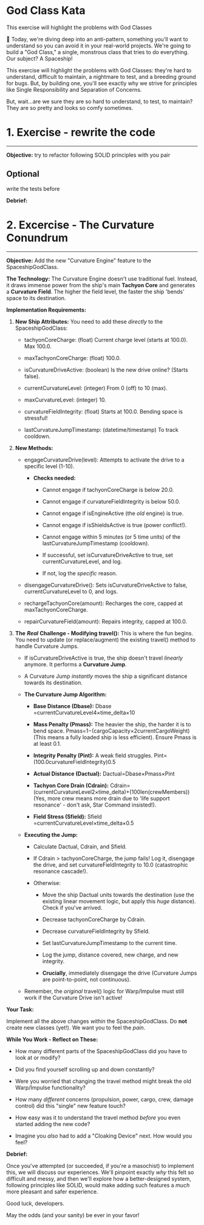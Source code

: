 # God Class Kata

This exercise will highlight the problems with God Classes

🚀 Today, we're diving deep into an anti-pattern, something you'll want to understand so you can avoid it in your real-world projects. We're going to build a "God Class," a single, monstrous class that tries to do everything. Our subject? A Spaceship!

This exercise will highlight the problems with God Classes: they're hard to understand, difficult to maintain, a nightmare to test, and a breeding ground for bugs. But, by building one, you'll see exactly why we strive for principles like Single Responsibility and Separation of Concerns.

But, wait...are we sure they are so hard to understand, to test, to maintain? They are so pretty and looks so comfy sometimes.

# 1. Exercise - rewrite the code
----------------------------------

**Objective:** try to refactor following SOLID principles with you pair


## Optional

write the tests before

**Debrief:**

# 2. Excercise - The Curvature Conundrum
----------------------------------

**Objective:** Add the new "Curvature Engine" feature to the SpaceshipGodClass.

**The Technology:** The Curvature Engine doesn't use traditional fuel. Instead, it draws immense power from the ship's main **Tachyon Core** and generates a **Curvature Field**. The higher the field level, the faster the ship 'bends' space to its destination.

**Implementation Requirements:**

1.  **New Ship Attributes:** You need to add these _directly_ to the SpaceshipGodClass:
    
    *   tachyonCoreCharge: (float) Current charge level (starts at 100.0). Max 100.0.
        
    *   maxTachyonCoreCharge: (float) 100.0.
        
    *   isCurvatureDriveActive: (boolean) Is the new drive online? (Starts false).
        
    *   currentCurvatureLevel: (integer) From 0 (off) to 10 (max).
        
    *   maxCurvatureLevel: (integer) 10.
        
    *   curvatureFieldIntegrity: (float) Starts at 100.0. Bending space is stressful!
        
    *   lastCurvatureJumpTimestamp: (datetime/timestamp) To track cooldown.
        
2.  **New Methods:**
    
    *   engageCurvatureDrive(level): Attempts to activate the drive to a specific level (1-10).
        
        *   **Checks needed:**
            
            *   Cannot engage if tachyonCoreCharge is below 20.0.
                
            *   Cannot engage if curvatureFieldIntegrity is below 50.0.
                
            *   Cannot engage if isEngineActive (the _old_ engine) is true.
                
            *   Cannot engage if isShieldsActive is true (power conflict!).
                
            *   Cannot engage within 5 minutes (or 5 time units) of the lastCurvatureJumpTimestamp (cooldown).
                
            *   If successful, set isCurvatureDriveActive to true, set currentCurvatureLevel, and log.
                
            *   If not, log the _specific_ reason.
                
    *   disengageCurvatureDrive(): Sets isCurvatureDriveActive to false, currentCurvatureLevel to 0, and logs.
        
    *   rechargeTachyonCore(amount): Recharges the core, capped at maxTachyonCoreCharge.
        
    *   repairCurvatureField(amount): Repairs integrity, capped at 100.0.
        
3.  **The** _**Real**_ **Challenge - Modifying travel():** This is where the fun begins. You need to update (or replace/augment) the existing travel() method to handle Curvature Jumps.
    
    *   If isCurvatureDriveActive is true, the ship doesn't travel _linearly_ anymore. It performs a **Curvature Jump**.
        
    *   A Curvature Jump _instantly_ moves the ship a significant distance towards its destination.
        
    *   **The Curvature Jump Algorithm:**
        
        *   **Base Distance (Dbase​):** Dbase​=currentCurvatureLevel4×time\_delta×10
            
        *   **Mass Penalty (Pmass​):** The heavier the ship, the harder it is to bend space. Pmass​=1−(cargoCapacity×2currentCargoWeight​) (This means a fully loaded ship is less efficient). Ensure Pmass​ is at least 0.1.
            
        *   **Integrity Penalty (Pint​):** A weak field struggles. Pint​=(100.0curvatureFieldIntegrity​)0.5
            
        *   **Actual Distance (Dactual​):** Dactual​=Dbase​×Pmass​×Pint​
            
        *   **Tachyon Core Drain (Cdrain​):** Cdrain​=(currentCurvatureLevel2×time\_delta)+(100len(crewMembers)​) (Yes, more crew means more drain due to 'life support resonance' - don't ask, Star Command insisted!).
            
        *   **Field Stress (Sfield​):** Sfield​=currentCurvatureLevel×time\_delta×0.5
            
    *   **Executing the Jump:**
        
        *   Calculate Dactual​, Cdrain​, and Sfield​.
            
        *   If Cdrain​ > tachyonCoreCharge, the jump fails! Log it, disengage the drive, and set curvatureFieldIntegrity to 10.0 (catastrophic resonance cascade!).
            
        *   Otherwise:
            
            *   Move the ship Dactual​ units towards the destination (use the existing linear movement logic, but apply this _huge_ distance). Check if you've arrived.
                
            *   Decrease tachyonCoreCharge by Cdrain​.
                
            *   Decrease curvatureFieldIntegrity by Sfield​.
                
            *   Set lastCurvatureJumpTimestamp to the current time.
                
            *   Log the jump, distance covered, new charge, and new integrity.
                
            *   **Crucially**, immediately disengage the drive (Curvature Jumps are point-to-point, not continuous).
                
    *   Remember, the _original_ travel() logic for Warp/Impulse must still work if the Curvature Drive isn't active!
        

**Your Task:**

Implement all the above changes _within_ the SpaceshipGodClass. Do **not** create new classes (yet!). We want you to feel the _pain_.

**While You Work - Reflect on These:**

*   How many different parts of the SpaceshipGodClass did you have to look at or modify?
    
*   Did you find yourself scrolling up and down constantly?
    
*   Were you worried that changing the travel method might break the old Warp/Impulse functionality?
    
*   How many _different_ concerns (propulsion, power, cargo, crew, damage control) did this "single" new feature touch?
    
*   How easy was it to understand the travel method _before_ you even started adding the new code?
    
*   Imagine you _also_ had to add a "Cloaking Device" next. How would you feel?
    

**Debrief:**

Once you've attempted (or succeeded, if you're a masochist) to implement this, we will discuss our experiences. We'll pinpoint exactly _why_ this felt so difficult and messy, and then we'll explore how a better-designed system, following principles like SOLID, would make adding such features a _much_ more pleasant and safer experience.

Good luck, developers. 

May the odds (and your sanity) be ever in your favor!
